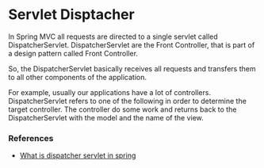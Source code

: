 # Servlet Disptacher

In Spring MVC all requests are directed to a single servlet called DispatcherServlet. DispatcherServlet are the Front Controller, that is part of a design pattern called Front Controller.

So, the DispatcherServlet basically receives all requests and transfers them to all other components of the application.

For example, usually our applications have a lot of controllers. DispatcherServlet refers to one of the following in order to determine the target controller.
The controller do some work and returns back to the DispatcherServlet with the model and the name of the view.

### References
- [What is dispatcher servlet in spring](https://stackoverflow.com/questions/2769467/what-is-dispatcher-servlet-in-spring)
